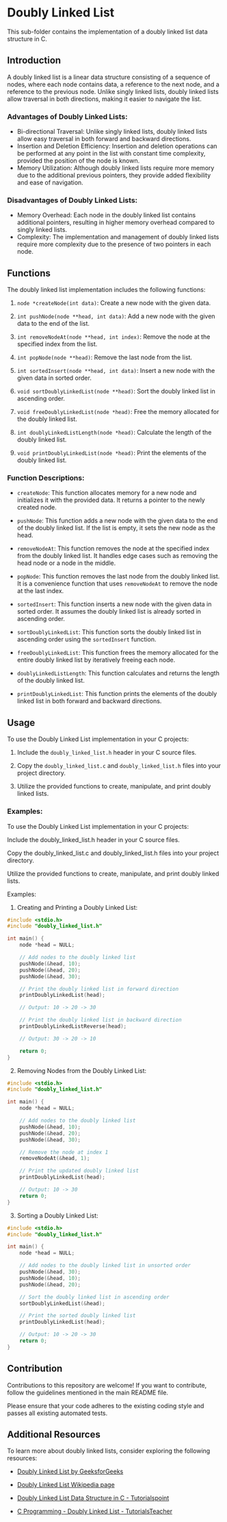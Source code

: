 # Doubly Linked List

This sub-folder contains the implementation of a doubly linked list data structure in C.

## Introduction

A doubly linked list is a linear data structure consisting of a sequence of nodes, where each node contains data, a reference to the next node, and a reference to the previous node. Unlike singly linked lists, doubly linked lists allow traversal in both directions, making it easier to navigate the list.

### Advantages of Doubly Linked Lists:
- Bi-directional Traversal: Unlike singly linked lists, doubly linked lists allow easy traversal in both forward and backward directions.
- Insertion and Deletion Efficiency: Insertion and deletion operations can be performed at any point in the list with constant time complexity, provided the position of the node is known.
- Memory Utilization: Although doubly linked lists require more memory due to the additional previous pointers, they provide added flexibility and ease of navigation.

### Disadvantages of Doubly Linked Lists:
- Memory Overhead: Each node in the doubly linked list contains additional pointers, resulting in higher memory overhead compared to singly linked lists.
- Complexity: The implementation and management of doubly linked lists require more complexity due to the presence of two pointers in each node.

## Functions

The doubly linked list implementation includes the following functions:

1. `node *createNode(int data)`: Create a new node with the given data.

2. `int pushNode(node **head, int data)`: Add a new node with the given data to the end of the list.

3. `int removeNodeAt(node **head, int index)`: Remove the node at the specified index from the list.

4. `int popNode(node **head)`: Remove the last node from the list.

5. `int sortedInsert(node **head, int data)`: Insert a new node with the given data in sorted order.

6. `void sortDoublyLinkedList(node **head)`: Sort the doubly linked list in ascending order.

7. `void freeDoublyLinkedList(node *head)`: Free the memory allocated for the doubly linked list.

8. `int doublyLinkedListLength(node *head)`: Calculate the length of the doubly linked list.

9. `void printDoublyLinkedList(node *head)`: Print the elements of the doubly linked list.

### Function Descriptions:

- `createNode`: This function allocates memory for a new node and initializes it with the provided data. It returns a pointer to the newly created node.

- `pushNode`: This function adds a new node with the given data to the end of the doubly linked list. If the list is empty, it sets the new node as the head.

- `removeNodeAt`: This function removes the node at the specified index from the doubly linked list. It handles edge cases such as removing the head node or a node in the middle.

- `popNode`: This function removes the last node from the doubly linked list. It is a convenience function that uses `removeNodeAt` to remove the node at the last index.

- `sortedInsert`: This function inserts a new node with the given data in sorted order. It assumes the doubly linked list is already sorted in ascending order.

- `sortDoublyLinkedList`: This function sorts the doubly linked list in ascending order using the `sortedInsert` function.

- `freeDoublyLinkedList`: This function frees the memory allocated for the entire doubly linked list by iteratively freeing each node.

- `doublyLinkedListLength`: This function calculates and returns the length of the doubly linked list.

- `printDoublyLinkedList`: This function prints the elements of the doubly linked list in both forward and backward directions.

## Usage

To use the Doubly Linked List implementation in your C projects:

1. Include the `doubly_linked_list.h` header in your C source files.

2. Copy the `doubly_linked_list.c` and `doubly_linked_list.h` files into your project directory.

3. Utilize the provided functions to create, manipulate, and print doubly linked lists.

### Examples:

To use the Doubly Linked List implementation in your C projects:

Include the doubly_linked_list.h header in your C source files.

Copy the doubly_linked_list.c and doubly_linked_list.h files into your project directory.

Utilize the provided functions to create, manipulate, and print doubly linked lists.

Examples:
1. Creating and Printing a Doubly Linked List:
```c
#include <stdio.h>
#include "doubly_linked_list.h"

int main() {
    node *head = NULL;

    // Add nodes to the doubly linked list
    pushNode(&head, 10);
    pushNode(&head, 20);
    pushNode(&head, 30);

    // Print the doubly linked list in forward direction
    printDoublyLinkedList(head);

    // Output: 10 -> 20 -> 30

    // Print the doubly linked list in backward direction
    printDoublyLinkedListReverse(head);

    // Output: 30 -> 20 -> 10

    return 0;
}
```

2. Removing Nodes from the Doubly Linked List:
```c
#include <stdio.h>
#include "doubly_linked_list.h"

int main() {
    node *head = NULL;

    // Add nodes to the doubly linked list
    pushNode(&head, 10);
    pushNode(&head, 20);
    pushNode(&head, 30);

    // Remove the node at index 1
    removeNodeAt(&head, 1);

    // Print the updated doubly linked list
    printDoublyLinkedList(head);

    // Output: 10 -> 30
    return 0;
}
```
3. Sorting a Doubly Linked List:
```c
#include <stdio.h>
#include "doubly_linked_list.h"

int main() {
    node *head = NULL;

    // Add nodes to the doubly linked list in unsorted order
    pushNode(&head, 30);
    pushNode(&head, 10);
    pushNode(&head, 20);

    // Sort the doubly linked list in ascending order
    sortDoublyLinkedList(&head);

    // Print the sorted doubly linked list
    printDoublyLinkedList(head);

    // Output: 10 -> 20 -> 30
    return 0;
}
```

## Contribution

Contributions to this repository are welcome! If you want to contribute, follow the guidelines mentioned in the main README file.

Please ensure that your code adheres to the existing coding style and passes all existing automated tests.

## Additional Resources

To learn more about doubly linked lists, consider exploring the following resources:

- [Doubly Linked List by GeeksforGeeks](https://www.geeksforgeeks.org/doubly-linked-list/)

- [Doubly Linked List Wikipedia page](https://en.wikipedia.org/wiki/Doubly_linked_list)

- [Doubly Linked List Data Structure in C - Tutorialspoint](https://www.tutorialspoint.com/data_structures_algorithms/doubly_linked_list_program_in_c.htm)

- [C Programming - Doubly Linked List - TutorialsTeacher](https://www.tutorialsteacher.com/c/c-doubly-linked-list)
